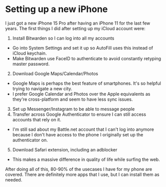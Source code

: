# Setting up a new iPhone

I just got a new iPhone 15 Pro after having an iPhone 11 for the last few years.
The first things I did after setting up my iCloud account were:

1. Install Bitwarden so I can log into all my accounts
  - Go into System Settings and set it up so AutoFill uses this instead of iCloud keychain. 
  - Make Bitwarden use FaceID to authenticate to avoid constantly retyping master password.
2. Download Google Maps/Calendar/Photos
  - Google Maps is perhaps the best feature of smartphones. It's so helpful trying to navigate a new city.
  - I prefer Google Calendar and Photos over the Apple equivalents as they're cross-platform and seem to have less sync issues.
3. Set up Messenger/Instagram to be able to message people
4. Transfer across Google Authenticator to ensure I can still access accounts that rely on it.
  - I'm still sad about my Battle.net account that I can't log into anymore because I don't have access to the phone I originally set up the authenticator on.
5. Download Safari extension, including an adblocker
  - This makes a massive difference in quality of life while surfing the web.

After doing all of this, 80-90% of the usecases I have for my phone are covered. 
There are definitely more apps that I use, but I can install them as needed.
